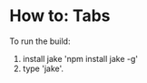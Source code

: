 How to: Tabs
============

To run the build:
 1. install jake 'npm install jake -g'
 2. type 'jake'.